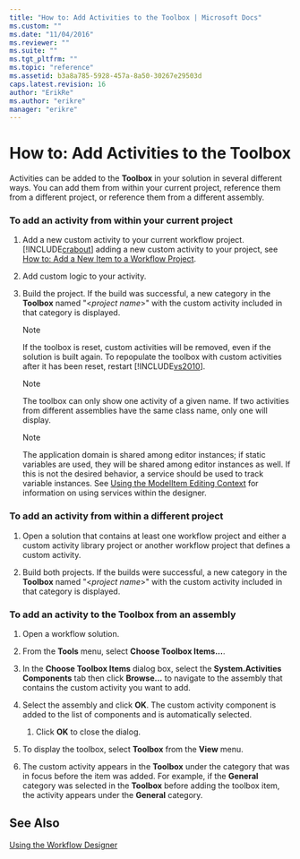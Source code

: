 ```yaml
---
title: "How to: Add Activities to the Toolbox | Microsoft Docs"
ms.custom: ""
ms.date: "11/04/2016"
ms.reviewer: ""
ms.suite: ""
ms.tgt_pltfrm: ""
ms.topic: "reference"
ms.assetid: b3a8a785-5928-457a-8a50-30267e29503d
caps.latest.revision: 16
author: "ErikRe"
ms.author: "erikre"
manager: "erikre"
---
```

# How to: Add Activities to the Toolbox
Activities can be added to the **Toolbox** in your solution in several different ways. You can add them from within your current project, reference them from a different project, or reference them from a different assembly.  
  
### To add an activity from within your current project  
  
1.  Add a new custom activity to your current workflow project. [!INCLUDE[crabout](../test/includes/crabout_md.md)] adding a new custom activity to your project, see [How to: Add a New Item to a Workflow Project](../workflow-designer/how-to-add-a-new-item-to-a-workflow-project.md).  
  
2.  Add custom logic to your activity.  
  
3.  Build the project. If the build was successful, a new category in the **Toolbox** named "\<*project name*>" with the custom activity included in that category is displayed.  
  
    > [!NOTE]
    >  If the toolbox is reset, custom activities will be removed, even if the solution is built again. To repopulate the toolbox with custom activities after it has been reset, restart [!INCLUDE[vs2010](../misc/includes/vs2010_md.md)].  
  
    > [!NOTE]
    >  The toolbox can only show one activity of a given name. If two activities from different assemblies have the same class name, only one will display.  
  
    > [!NOTE]
    >  The application domain is shared among editor instances; if static variables are used, they will be shared among editor instances as well. If this is not the desired behavior, a service should be used to track variable instances. See [Using the ModelItem Editing Context](/dotnet/framework/windows-workflow-foundation/using-the-modelitem-editing-context) for information on using services within the designer.  
  
### To add an activity from within a different project  
  
1.  Open a solution that contains at least one workflow project and either a custom activity library project or another workflow project that defines a custom activity.  
  
2.  Build both projects. If the builds were successful, a new category in the **Toolbox** named "\<*project name*>" with the custom activity included in that category is displayed.  
  
### To add an activity to the Toolbox from an assembly  
  
1.  Open a workflow solution.  
  
2.  From the **Tools** menu, select **Choose Toolbox Items...**.  
  
3.  In the **Choose Toolbox Items** dialog box, select the **System.Activities Components** tab then click **Browse...** to navigate to the assembly that contains the custom activity you want to add.  
  
4.  Select the assembly and click **OK**. The custom activity component is added to the list of components and is automatically selected.  
  
    1.  Click **OK** to close the dialog.  
  
5.  To display the toolbox, select **Toolbox** from the **View** menu.  
  
6.  The custom activity appears in the **Toolbox** under the category that was in focus before the item was added. For example, if the **General** category was selected in the **Toolbox** before adding the toolbox item, the activity appears under the **General** category.  
  
## See Also  
 [Using the Workflow Designer](../workflow-designer/using-the-workflow-designer.md)